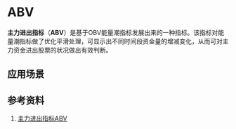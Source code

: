 # ABV
**主力进出指标**（**ABV**）是基于OBV能量潮指标发展出来的一种指标。该指标对能量潮指标做了优化平滑处理，可显示出不同时间段资金量的增减变化，从而可对主力资金进出股票的状况做出有效判断。


## 应用场景

## 参考资料
1. [主力进出指标ABV](http://www.net767.com/book/chengjiaoliang/201007/18342.html)
